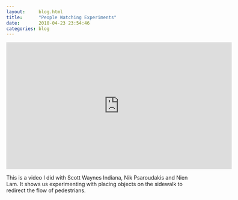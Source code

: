 ```yaml
---
layout:     blog.html
title:      "People Watching Experiments"
date:       2010-04-23 23:54:46
categories: blog
---
```


<iframe src="https://player.vimeo.com/video/11126782?title=0&amp;byline=0&amp;portrait=0&amp;color=ffd663" width="600" height="338" frameborder="0"> </iframe>

This is a video I did with Scott Waynes Indiana, Nik Psaroudakis and Nien Lam. It shows us experimenting with placing objects on the sidewalk to redirect the flow of pedestrians.